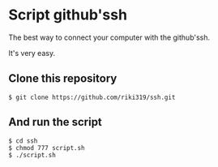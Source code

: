Script github'ssh
=====================

The best way to connect
your computer with the github'ssh.

It's very easy.

Clone this repository
---------------------
	$ git clone https://github.com/riki319/ssh.git

And run the script
---------------------
	$ cd ssh
	$ chmod 777 script.sh
	$ ./script.sh



